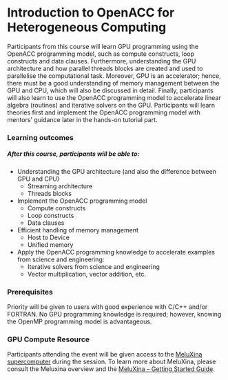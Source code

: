 # Introduction to OpenACC for Heterogeneous Computing 

Participants from this course will learn GPU programming using the OpenACC programming model,
such as compute constructs, loop constructs and data clauses.
Furthermore, understanding the GPU architecture and how parallel threads blocks are created and used to parallelise the computational task.
Moreover, GPU is an accelerator; hence, there must be a good understanding of memory management between the GPU and CPU, which will also be discussed in detail.
Finally, participants will also learn to use the OpenACC programming model to accelerate linear algebra (routines) and iterative solvers on the GPU.
Participants will learn theories first and implement the OpenACC programming model with mentors' guidance later in the hands-on tutorial part.

### Learning outcomes 
##### After this course, participants will be able to: 
 - Understanding the GPU architecture (and also the difference between GPU and CPU)
    - Streaming architecture 
    - Threads blocks 
- Implement the OpenACC programming model  
    - Compute constructs  
    - Loop constructs 
    - Data clauses
- Efficient handling of memory management  
    - Host to Device 
    - Unified memory 
- Apply the OpenACC programming knowledge to accelerate examples from science and engineering: 
    - Iterative solvers from science and engineering  
    - Vector multiplication, vector addition, etc.

### Prerequisites 
Priority will be given to users with good experience with C/C++ and/or FORTRAN.
No GPU programming knowledge is required; however, knowing the OpenMP programming model is advantageous. 

### GPU Compute Resource
Participants attending the event will be given access to the [MeluXina supercomputer](https://luxprovide.lu/) during the session.
To learn more about MeluXina, please consult the Meluxina overview and the [MeluXina – Getting Started Guide](https://docs.lxp.lu/).
